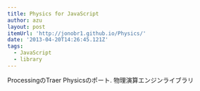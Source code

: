 ```yaml
---
title: Physics for JavaScript
author: azu
layout: post
itemUrl: 'http://jonobr1.github.io/Physics/'
date: '2013-04-20T14:26:45.121Z'
tags:
  - JavaScript
  - library
---
```

ProcessingのTraer Physicsのポート.
物理演算エンジンライブラリ

